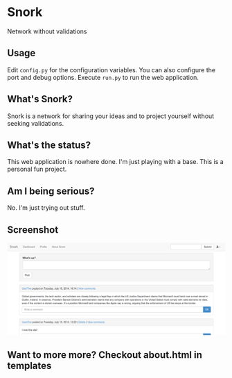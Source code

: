 Snork
=====

Network without validations

Usage
--

Edit ``config.py`` for the configuration variables. You can also configure the port and debug options.
Execute ``run.py`` to run the web application.
                                       

What's Snork?
--
Snork is a network for sharing your ideas and to project yourself without seeking validations.

What's the status?
--

This web application is nowhere done. I'm just playing with a base. This is a personal fun project.

Am I being serious?
--

No. I'm just trying out stuff.

Screenshot
--

![alt img](https://raw.githubusercontent.com/shijuleon/Snork/master/dashboard.png)

Want to more more? Checkout about.html in templates
--
